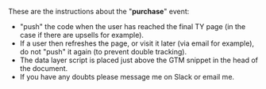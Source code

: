 These are the instructions about the "**purchase**" event:

- "push" the code when the user has reached the final TY page (in the case if there are upsells for example).
- If a user then refreshes the page, or visit it later (via email for example), do not "push" it again (to prevent double tracking).
- The data layer script is placed just above the GTM snippet in the head of the document.
- If you have any doubts please message me on Slack or email me.
